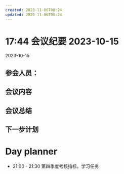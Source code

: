 ```yaml
---
created: 2023-11-06T08:24
updated: 2023-11-06T08:24
---
```

# 17:44 会议纪要 2023-10-15

2023-10-15

## 参会人员：


## 会议内容

## 会议总结

## 下一步计划

# Day planner

- 21:00 - 21:30 第四季度考核指标，学习任务